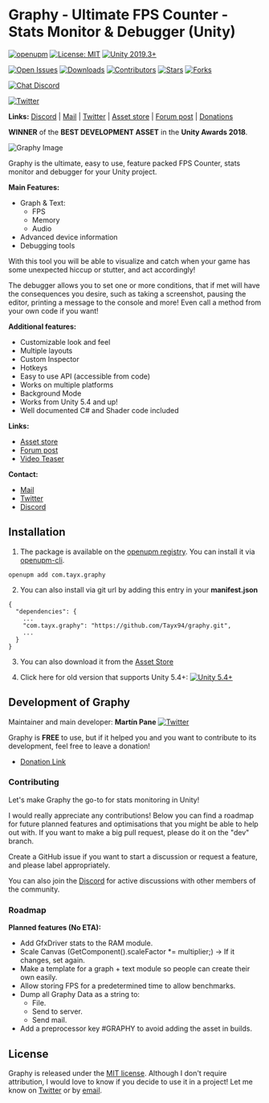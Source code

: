 # Graphy - Ultimate FPS Counter - Stats Monitor & Debugger (Unity)

[![openupm](https://img.shields.io/npm/v/com.tayx.graphy?label=openupm&registry_uri=https://package.openupm.com)](https://openupm.com/packages/com.tayx.graphy/)
[![License: MIT](https://img.shields.io/badge/License-MIT-brightgreen.svg)](https://github.com/Tayx94/graphy/blob/master/LICENSE)
[![Unity 2019.3+](https://img.shields.io/badge/unity-2019.3%2B-blue.svg)](https://unity3d.com/get-unity/download)

[![Open Issues](https://img.shields.io/github/issues-raw/tayx94/graphy)](https://github.com/Tayx94/graphy/issues)
[![Downloads](https://img.shields.io/github/downloads/tayx94/graphy/total)](https://github.com/Tayx94/graphy/releases)
[![Contributors](https://img.shields.io/github/contributors/tayx94/graphy)](https://github.com/Tayx94/graphy/graphs/contributors)
[![Stars](https://img.shields.io/github/stars/Tayx94/graphy)](https://github.com/Tayx94/graphy)
[![Forks](https://img.shields.io/github/forks/Tayx94/graphy)](https://github.com/Tayx94/graphy)

[![Chat Discord](https://img.shields.io/discord/406037880314789889)](https://discord.gg/2KgNEHK?)

[![Twitter](https://img.shields.io/twitter/follow/martintayx?label=Follow&style=social)](http://twitter.com/intent/user?screen_name=martinTayx)

**Links:** [Discord](https://discord.gg/2KgNEHK?) | [Mail](mailto:martintayx@gmail.com) | [Twitter](http://twitter.com/intent/user?screen_name=martinTayx) | [Asset store](https://assetstore.unity.com/packages/tools/gui/graphy-ultimate-stats-monitor-debugger-105778) | [Forum post](https://forum.unity.com/threads/graphy-ultimate-stats-monitor-debugger-released.517387/) | [Donations](https://www.paypal.me/MartinPaneUK)

**WINNER** of the **BEST DEVELOPMENT ASSET** in the **Unity Awards 2018**.

![Graphy Image](https://image.ibb.co/dbcDu8/2018_07_15_15_10_05.gif)

Graphy is the ultimate, easy to use, feature packed FPS Counter, stats monitor and debugger for your Unity project.

**Main Features:**
- Graph & Text:
  - FPS
  - Memory
  - Audio
- Advanced device information
- Debugging tools

With this tool you will be able to visualize and catch when your game has some unexpected hiccup or stutter, and act accordingly!

The debugger allows you to set one or more conditions, that if met will have the consequences you desire, such as taking a screenshot, pausing the editor, printing a message to the console and more! Even call a method from your own code if you want!

**Additional features:**
- Customizable look and feel
- Multiple layouts
- Custom Inspector
- Hotkeys
- Easy to use API (accessible from code)
- Works on multiple platforms
- Background Mode
- Works from Unity 5.4 and up!
- Well documented C# and Shader code included

**Links:**
- [Asset store](https://assetstore.unity.com/packages/tools/gui/graphy-ultimate-stats-monitor-debugger-105778)
- [Forum post](https://forum.unity.com/threads/graphy-ultimate-stats-monitor-debugger-released.517387/)
- [Video Teaser](https://youtu.be/2X3vXxLANk0)

**Contact:**
- [Mail](martintayx@gmail.com)
- [Twitter](https://twitter.com/martinTayx)
- [Discord](https://discord.gg/2KgNEHK?)

## Installation
1. The package is available on the [openupm registry](https://openupm.com). You can install it via [openupm-cli](https://github.com/openupm/openupm-cli).
```
openupm add com.tayx.graphy
```
2. You can also install via git url by adding this entry in your **manifest.json**
```
{
  "dependencies": {
    ...
    "com.tayx.graphy": "https://github.com/Tayx94/graphy.git",
    ...
  }
}
```
3. You can also download it from the [Asset Store](https://assetstore.unity.com/packages/tools/gui/graphy-ultimate-stats-monitor-debugger-105778)

4. Click here for old version that supports Unity 5.4+:
[![Unity 5.4+](https://img.shields.io/badge/unity-5.4%2B-blue.svg)](https://github.com/Tayx94/graphy/releases/tag/v1.6.0-Unity5.4)

## Development of Graphy

Maintainer and main developer: **Martín Pane** [![Twitter](https://img.shields.io/twitter/follow/martintayx?label=Follow&style=social)](http://twitter.com/intent/user?screen_name=martinTayx)

Graphy is **FREE** to use, but if it helped you and you want to contribute to its development, feel free to leave a donation!

- [Donation Link](https://www.paypal.me/MartinPaneUK)

### Contributing

Let's make Graphy the go-to for stats monitoring in Unity!

I would really appreciate any contributions! Below you can find a roadmap for future planned features and optimisations that you might be able to help out with. If you want to make a big pull request, please do it on the "dev" branch.

Create a GitHub issue if you want to start a discussion or request a feature, and please label appropriately.

You can also join the [Discord](https://discord.gg/2KgNEHK?) for active discussions with other members of the community.

### Roadmap

**Planned features (No ETA):**

  - Add GfxDriver stats to the RAM module.
  - Scale Canvas (GetComponent<Canvas>().scaleFactor *= multiplier;) -> If it changes, set again.
  - Make a template for a graph + text module so people can create their own easily.
  - Allow storing FPS for a predetermined time to allow benchmarks.
  - Dump all Graphy Data as a string to:
  	- File.
	- Send to server.
	- Send mail.
  - Add a preprocessor key #GRAPHY to avoid adding the asset in builds.

## License

Graphy is released under the [MIT license](https://github.com/Tayx94/graphy/blob/master/LICENSE). Although I don't require attribution, I would love to know if you decide to use it in a project! Let me know on [Twitter](https://twitter.com/martinTayx) or by [email](martintayx@gmail.com).
